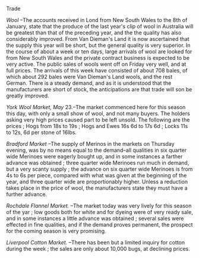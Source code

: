 Trade*Wool* –The accounts received in Lond from New South Wales to the 8th of January, state that the produce of the last year's clip of wool in Australia will be greatest than that of the preceding year, and the the quality has also considerably improved. From Van Dieman's Land it is now ascertained that the supply this year will be short, but the general quality is very superior. In the course of about a week or ten days, large arrivals of wool are looked for from New South Wales and the private contract business is expected to be very active. The public sales of wools went off on Friday very well, and at full prices. The arrivals of this week have consisted of about 708 bales, of which about 292 bales were Van Dieman's Land wools, and the rest German. There is a steady demand, and as it is understood that the manufacturers are short of stock, the anticipations are that trade will son be greatly improved.*York Wool Market, May*  23.–The market commenced here for this season this day, with only a small show of wool, and not many buyers. The holders asking very high prices caused part to be left unsold. The following are the prices ; Hogs from 18s to 19s ; Hogs and Ewes 16s 6d to 17s 6d ; Locks 11s to 12s, 6d per stone of 16lbs.*Bradford Market* –The supply of Merinos in the markets on Thursday evening, was by no means equal to the demand–all qualities in six quarter wide Merinoes were eagerly bought up, and in some instances a farther advance was obtained ; three quarter wide Merinoes run much in demand, but a very scanty supply ; the advance on six quarter wide Merinoes is from 4s to 6s per piece, compared with what was given at the beginning of the year, and three quarter wide are proportionably higher. Unless a reduction takes place in the price of wool, the manufacturers state they must have a further advance.*Rochdale Flannel Market.* –The market today was very lively for this season of the yar ; low goods both for white and for dyeing were of very ready sale, and in some instances a little advance was obtained ; several sales were effected in fine qualities, and if the demand proves permanent, the prospect for the coming season is very promising.*Liverpool Cotton Market.* –There has been but a limited inquiry for cotton during the week ; the sales are only about 10,000 bugs, at declining prices.